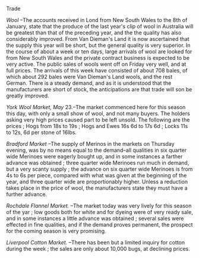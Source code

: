 Trade*Wool* –The accounts received in Lond from New South Wales to the 8th of January, state that the produce of the last year's clip of wool in Australia will be greatest than that of the preceding year, and the the quality has also considerably improved. From Van Dieman's Land it is now ascertained that the supply this year will be short, but the general quality is very superior. In the course of about a week or ten days, large arrivals of wool are looked for from New South Wales and the private contract business is expected to be very active. The public sales of wools went off on Friday very well, and at full prices. The arrivals of this week have consisted of about 708 bales, of which about 292 bales were Van Dieman's Land wools, and the rest German. There is a steady demand, and as it is understood that the manufacturers are short of stock, the anticipations are that trade will son be greatly improved.*York Wool Market, May*  23.–The market commenced here for this season this day, with only a small show of wool, and not many buyers. The holders asking very high prices caused part to be left unsold. The following are the prices ; Hogs from 18s to 19s ; Hogs and Ewes 16s 6d to 17s 6d ; Locks 11s to 12s, 6d per stone of 16lbs.*Bradford Market* –The supply of Merinos in the markets on Thursday evening, was by no means equal to the demand–all qualities in six quarter wide Merinoes were eagerly bought up, and in some instances a farther advance was obtained ; three quarter wide Merinoes run much in demand, but a very scanty supply ; the advance on six quarter wide Merinoes is from 4s to 6s per piece, compared with what was given at the beginning of the year, and three quarter wide are proportionably higher. Unless a reduction takes place in the price of wool, the manufacturers state they must have a further advance.*Rochdale Flannel Market.* –The market today was very lively for this season of the yar ; low goods both for white and for dyeing were of very ready sale, and in some instances a little advance was obtained ; several sales were effected in fine qualities, and if the demand proves permanent, the prospect for the coming season is very promising.*Liverpool Cotton Market.* –There has been but a limited inquiry for cotton during the week ; the sales are only about 10,000 bugs, at declining prices.